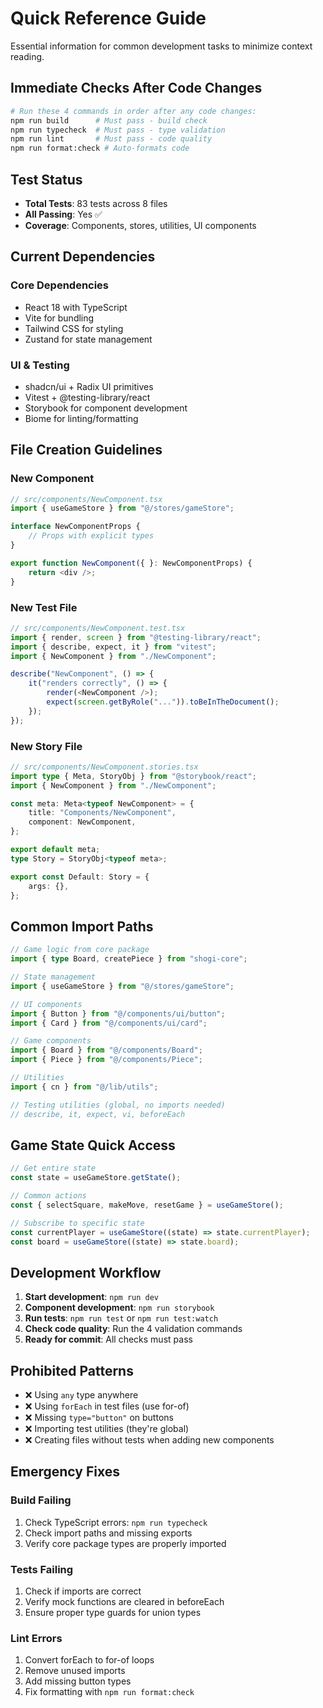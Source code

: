 # Quick Reference Guide

Essential information for common development tasks to minimize context reading.

## Immediate Checks After Code Changes

```bash
# Run these 4 commands in order after any code changes:
npm run build      # Must pass - build check
npm run typecheck  # Must pass - type validation  
npm run lint       # Must pass - code quality
npm run format:check # Auto-formats code
```

## Test Status
- **Total Tests**: 83 tests across 8 files
- **All Passing**: Yes ✅
- **Coverage**: Components, stores, utilities, UI components

## Current Dependencies

### Core Dependencies
- React 18 with TypeScript
- Vite for bundling
- Tailwind CSS for styling
- Zustand for state management

### UI & Testing
- shadcn/ui + Radix UI primitives
- Vitest + @testing-library/react
- Storybook for component development
- Biome for linting/formatting

## File Creation Guidelines

### New Component
```typescript
// src/components/NewComponent.tsx
import { useGameStore } from "@/stores/gameStore";

interface NewComponentProps {
    // Props with explicit types
}

export function NewComponent({ }: NewComponentProps) {
    return <div />;
}
```

### New Test File
```typescript
// src/components/NewComponent.test.tsx
import { render, screen } from "@testing-library/react";
import { describe, expect, it } from "vitest";
import { NewComponent } from "./NewComponent";

describe("NewComponent", () => {
    it("renders correctly", () => {
        render(<NewComponent />);
        expect(screen.getByRole("...")).toBeInTheDocument();
    });
});
```

### New Story File
```typescript
// src/components/NewComponent.stories.tsx
import type { Meta, StoryObj } from "@storybook/react";
import { NewComponent } from "./NewComponent";

const meta: Meta<typeof NewComponent> = {
    title: "Components/NewComponent",
    component: NewComponent,
};

export default meta;
type Story = StoryObj<typeof meta>;

export const Default: Story = {
    args: {},
};
```

## Common Import Paths

```typescript
// Game logic from core package
import { type Board, createPiece } from "shogi-core";

// State management
import { useGameStore } from "@/stores/gameStore";

// UI components
import { Button } from "@/components/ui/button";
import { Card } from "@/components/ui/card";

// Game components
import { Board } from "@/components/Board";
import { Piece } from "@/components/Piece";

// Utilities
import { cn } from "@/lib/utils";

// Testing utilities (global, no imports needed)
// describe, it, expect, vi, beforeEach
```

## Game State Quick Access

```typescript
// Get entire state
const state = useGameStore.getState();

// Common actions
const { selectSquare, makeMove, resetGame } = useGameStore();

// Subscribe to specific state
const currentPlayer = useGameStore((state) => state.currentPlayer);
const board = useGameStore((state) => state.board);
```

## Development Workflow

1. **Start development**: `npm run dev`
2. **Component development**: `npm run storybook`
3. **Run tests**: `npm run test` or `npm run test:watch`
4. **Check code quality**: Run the 4 validation commands
5. **Ready for commit**: All checks must pass

## Prohibited Patterns

- ❌ Using `any` type anywhere
- ❌ Using `forEach` in test files (use for-of)
- ❌ Missing `type="button"` on buttons
- ❌ Importing test utilities (they're global)
- ❌ Creating files without tests when adding new components

## Emergency Fixes

### Build Failing
1. Check TypeScript errors: `npm run typecheck`
2. Check import paths and missing exports
3. Verify core package types are properly imported

### Tests Failing
1. Check if imports are correct
2. Verify mock functions are cleared in beforeEach
3. Ensure proper type guards for union types

### Lint Errors
1. Convert forEach to for-of loops
2. Remove unused imports
3. Add missing button types
4. Fix formatting with `npm run format:check`